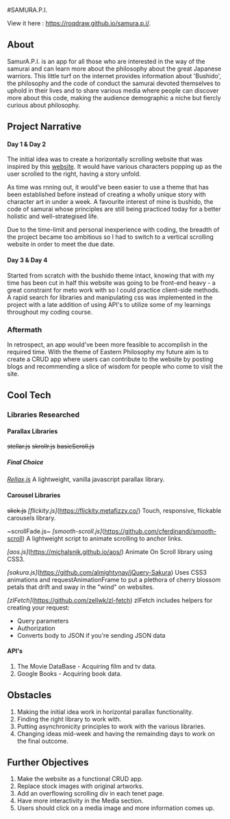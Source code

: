 #SAMURA.P.I.

View it here : https://roqdraw.github.io/samura.p.i/.

## About
SamurA.P.I. is an app for all those who are interested in the way of the samurai and can learn more about the philosophy about the great Japanese warriors. This little turf on the internet provides information about 'Bushido', the philosophy and the code of conduct the samurai devoted themselves to uphold in their lives and to share various media where people can discover more about this code, making the audience demographic a niche but fiercly curious about philosophy.

## Project Narrative
#### Day 1 & Day 2
The initial idea was to create a horizontally scrolling website that was inspired by this [website](http://exponius.sutueatsflies.com/).
It would have various characters popping up as the user scrolled to the right, having a story unfold.

As time was rnning out, it would've been easier to use a theme that has been established before instead of creating a wholly unique story with character art in under a week. A favourite interest of mine is bushido, the code of samurai whose principles are still being practiced today for a better holistic and well-strategised life.

Due to the time-limit and personal inexperience with coding, the breadth of the project became too ambitious so I had to switch to a vertical scrolling website in order to meet the due date. 

#### Day 3 & Day 4
Started from scratch with the bushido theme intact, knowing that with my time has been cut in half this website was going to be front-end heavy - a great constraint for meto work with so I could practice client-side methods. A rapid search for libraries and manipulating css was implemented in the project with a late addition of using API's to utilize some of my learnings throughout my coding course.

### Aftermath
In retrospect, an app would've been more feasible to accomplish in the required time.
With the theme of Eastern Philosophy my future aim is to create a CRUD app where users can contribute to the website by posting blogs and recommending a slice of wisdom for people who come to visit the site.

## Cool Tech
### Libraries Researched
#### Parallax Libraries
~~stellar.js~~
~~skrollr.js~~
~~basicScroll.js~~
##### Final Choice
*[Rellax.js](https://dixonandmoe.com/rellax/)*
A lightweight, vanilla javascript parallax library.

#### Carousel Libraries
~~slick.js~~
*[flickity.js]*(https://flickity.metafizzy.co/)
Touch, responsive, flickable carousels library.

~scrollFade.js~
*[smooth-scroll.js]*(https://github.com/cferdinandi/smooth-scroll)
A lightweight script to animate scrolling to anchor links.

*[aos.js]*(https://michalsnik.github.io/aos/)
Animate On Scroll library using CSS3.

*[sakura.js]*(https://github.com/almightynay/jQuery-Sakura)
Uses CSS3 animations and requestAnimationFrame to put a plethora of cherry blossom petals that drift and sway in the "wind" on websites.

*[zlFetch]*(https://github.com/zellwk/zl-fetch)
zlFetch includes helpers for creating your request:
* Query parameters
* Authorization
* Converts body to JSON if you're sending JSON data


#### API's
1. The Movie DataBase - Acquiring film and tv data.
2. Google Books - Acquiring book data.

## Obstacles
1. Making the initial idea work in horizontal parallax functionality.
2. Finding the right library to work with.
3. Putting asynchronicity principles to work with the various libraries.
4. Changing ideas mid-week and having the remainding days to work on the final outcome.

## Further Objectives
1. Make the website as a functional CRUD app.
2. Replace stock images with original artworks.
3. Add an overflowing scrolling div in each tenet page.
4. Have more interactivity in the Media section.
5. Users should click on a media image and more information comes up.